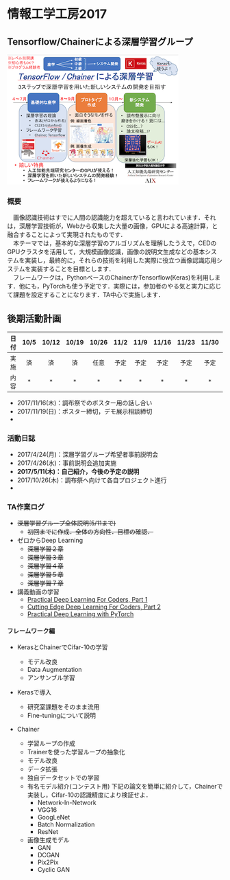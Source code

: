 # 情報工学工房2017
## Tensorflow/Chainerによる深層学習グループ
<p><img src=image/abstract.png width="400px"></p>

### 概要
　画像認識技術はすでに人間の認識能力を超えていると言われています．それは，深層学習技術が，Webから収集した大量の画像，GPUによる高速計算，と融合することによって実現されたものです．  
　本テーマでは，基本的な深層学習のアルゴリズムを理解したうえで，CEDのGPUクラスタを活用して，大規模画像認識，画像の説明文生成などの基本システムを実装し，最終的に，それらの技術を利用した実際に役立つ画像認識応用システムを実装することを目標とします．  
　フレームワークは，PythonベースのChainerかTensorflow(Keras)を利用します．他にも，PyTorchも使う予定です．実際には，参加者のやる気と実力に応じて課題を設定することになります．TA中心で実施します．

## 後期活動計画
| 日付 | 10/5 | 10/12 |  10/19 | 10/26 | 11/2 | 11/9 | 11/16 | 11/23 | 11/30 | 12/7 | 12/14 |
|:----:|:----:|:----:|:-----:|:----:|:----:|:----:|:----:|:----:|:----:|:----:|:----:|
| 実施 | 済 | 済 |  済 | 任意 | 予定 | 予定 | 予定 | 予定 | 予定 | 予定 | 予定 |
| 内容 |   *  |  *  |  * |   *  |   *  |   *  |   *  |   *  |   *  |   *  | * |
- 2017/11/16(木)：調布祭でのポスター用の話し合い
- 2017/11/19(日)：ポスター締切，デモ展示相談締切
-
### 活動日誌
- 2017/4/24(月)：深層学習グループ希望者事前説明会
- 2017/4/26(水)：事前説明会追加実施
- **2017/5/11(木)：自己紹介，今後の予定の説明**
- 2017/10/26(木)：調布祭へ向けて各自プロジェクト進行
-
### TA作業ログ
- ~~深層学習グループ全体説明(5/11まで)~~
  - ~~初回までに作成．全体の方向性．目標の確認．~~
- ゼロからDeep Learning
  - ~~深層学習２章~~
  - ~~深層学習３章~~
  - ~~深層学習４章~~
  - ~~深層学習５章~~
  - ~~深層学習７章~~
- 講義動画の学習
  - [Practical Deep Learning For Coders, Part 1](http://course.fast.ai/)
  - [Cutting Edge Deep Learning For Coders, Part 2](http://course.fast.ai/part2.html)
  - [Practical Deep Learning with PyTorch](https://www.udemy.com/practical-deep-learning-with-pytorch/learn/v4/overview)

#### フレームワーク編
- KerasとChainerでCifar-10の学習
  - モデル改良
  - Data Augmentation
  - アンサンブル学習

- Kerasで導入
  - 研究室課題をそのまま流用
  - Fine-tuningについて説明

- Chainer
  - 学習ループの作成
  - Trainerを使った学習ループの抽象化
  - モデル改良
  - データ拡張
  - 独自データセットでの学習
  - 有名モデル紹介(コンテスト用)
  下記の論文を簡単に紹介して，Chainerで実装し，Cifar-10の認識精度により検証せよ．
    - Network-In-Network
    - VGG16
    - GoogLeNet
    - Batch Normalization
    - ResNet
  - 画像生成モデル
    - GAN
    - DCGAN
    - Pix2Pix
    - Cyclic GAN
